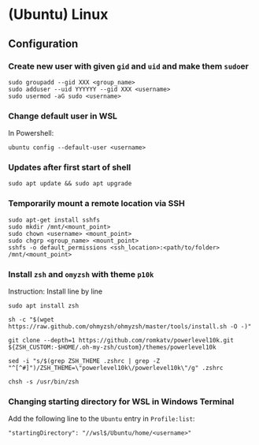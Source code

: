 # (Ubuntu) Linux

## Configuration

### Create new user with given `gid` and `uid` and make them `sudo`er
```
sudo groupadd --gid XXX <group_name>
sudo adduser --uid YYYYYY --gid XXX <username>
sudo usermod -aG sudo <username>
```

### Change default user in WSL
In Powershell:
```
ubuntu config --default-user <username>
```

### Updates after first start of shell
```
sudo apt update && sudo apt upgrade
```

### Temporarily mount a remote location via SSH
```
sudo apt-get install sshfs
sudo mkdir /mnt/<mount_point>
sudo chown <username> <mount_point>
sudo chgrp <group_name> <mount_point>
sshfs -o default_permissions <ssh_location>:<path/to/folder> /mnt/<mount_point>
```

### Install `zsh` and `omyzsh` with theme `p10k`
Instruction: Install line by line
```
sudo apt install zsh
```
```
sh -c "$(wget https://raw.github.com/ohmyzsh/ohmyzsh/master/tools/install.sh -O -)"
```
```
git clone --depth=1 https://github.com/romkatv/powerlevel10k.git ${ZSH_CUSTOM:-$HOME/.oh-my-zsh/custom}/themes/powerlevel10k
```
```
sed -i "s/$(grep ZSH_THEME .zshrc | grep -Z "^[^#]")/ZSH_THEME=\"powerlevel10k\/powerlevel10k\"/g" .zshrc
```
```
chsh -s /usr/bin/zsh
```

### Changing starting directory for WSL in Windows Terminal
Add the following line to the `Ubuntu` entry in `Profile:list`:
```
"startingDirectory": "//wsl$/Ubuntu/home/<username>"
```
